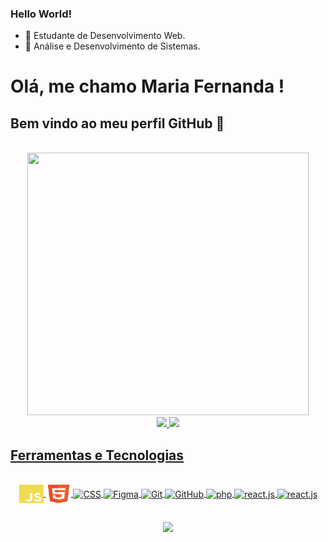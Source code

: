 ### Hello World!


- 🔭 Estudante de Desenvolvimento Web.
- 🌱 Análise e Desenvolvimento de Sistemas.

# Olá, me chamo Maria Fernanda !
## Bem vindo ao meu perfil GitHub 👋 
<div align="center" style="display: inline_block"><br>
<img height="420" width="450"  src ="https://user-images.githubusercontent.com/90789503/194968410-b4e03c62-1e9a-4eae-b82e-fcd61bfa3382.png"/>

</div>

<div align="center">
  <a href="https://github.com/MaferRs">
  <img height="160em" src="https://github-readme-stats.vercel.app/api?username=MaferRs&show_icons=true&theme=dracula&include_all_commits=true&count_private=true"/>
  <img height="160em" src="https://github-readme-stats.vercel.app/api/top-langs/?username=MaferRs&layout=compact&langs_count=7&theme=dracula"/>
</div>


## Ferramentas e Tecnologias
<div align="center" style="display: inline_block"><br>
<img align="center" alt="Js" height="30" width="40" src="https://raw.githubusercontent.com/devicons/devicon/master/icons/javascript/javascript-plain.svg">
<img align="center" alt="HTML" height="30" width="40" src="https://raw.githubusercontent.com/devicons/devicon/master/icons/html5/html5-original.svg">
<img align="center"  alt="CSS" height="30" width="40" src="https://cdn.jsdelivr.net/gh/devicons/devicon/icons/css3/css3-original.svg" />
<img align="center"  alt="Figma" height="30" width="40" src="https://cdn.jsdelivr.net/gh/devicons/devicon/icons/figma/figma-original.svg" />
<img align="center"  alt="Git" height="30" width="40" src="https://cdn.jsdelivr.net/gh/devicons/devicon/icons/git/git-original.svg" />  
<img align="center"  alt="GitHub" height="30" width="40"src="https://cdn.jsdelivr.net/gh/devicons/devicon/icons/github/github-original.svg" />
<img align="center"  alt="php" height="30" width="40" src="https://cdn.jsdelivr.net/gh/devicons/devicon/icons/php/php-plain.svg" />
<img  align="center"  alt="react.js" height="30" width="40" src="https://cdn.jsdelivr.net/gh/devicons/devicon/icons/slack/slack-original.svg" />
<img align="center"  alt="react.js" height="30" width="40" src="https://cdn.jsdelivr.net/gh/devicons/devicon/icons/trello/trello-plain.svg" />
          
               
</div>

  ##
 
<div align="center"> 
  <a href="https://www.linkedin.com/in/mafers" target="_blank"><img src="https://img.shields.io/badge/-LinkedIn-%230077B5?style=for-the-badge&logo=linkedin&logoColor=white" target="_blank"></a> 

 
</div>

